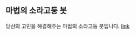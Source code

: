 <h2>마법의 소라고둥 봇</h2>
당신의 고민을 해결해주는 마법의 소라고둥 봇입니다.
<a href="https://twingyeo.kr/@soragodoong">link</a>
